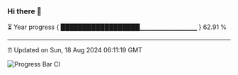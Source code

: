 ### Hi there 👋

⏳ Year progress { ██████████████████▁▁▁▁▁▁▁▁▁▁▁▁ } 62.91 %

---

⏰ Updated on Sun, 18 Aug 2024 06:11:19 GMT

![Progress Bar CI](https://github.com/Shyam-Makwana/GitHub-Actions-Demo/workflows/Progress%20Bar%20CI/badge.svg)
